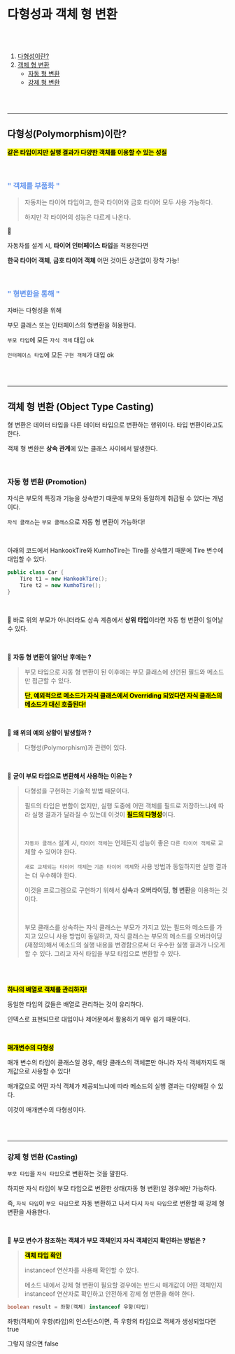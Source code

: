 # 다형성과 객체 형 변환 
<br>
<br>

1. [다형성이란?](##다형성(polymorphism)이란?)
2. [객체 형 변환](##객체-형-변환-(object-Type-Casting))
   - [자동 형 변환](###자동-형-변환-(promotion))
   - [강제 형 변환](###강제-형-변환-(casting)) 

<br>
<br>

---

## 다형성(Polymorphism)이란?

<mark>**같은 타입이지만 실행 결과가 다양한 객체를 이용할 수 있는 성질**</mark>

<br>

### <span style="color:Cornflowerblue">" 객체를  부품화 "</span>

> 자동차는 타이어 타입이고, 한국 타이어와 금호 타이어 모두 사용 가능하다. 
>
> 하지만 각 타이어의 성능은 다르게 나온다.

:red_car: 

자동차를 설계 시, **타이어 인터페이스 타입**을 적용한다면

**한국 타이어 객체**, **금호 타이어 객체** 어떤 것이든 상관없이 장착 가능!

<br>

### <span style="color:Cornflowerblue">" 형변환을 통해 "</span>

자바는 다형성을 위해 

부모 클래스 또는 인터페이스의 형변환을 허용한다.

`부모 타입`에 모든 `자식 객체` 대입  ok

`인터페이스 타입`에 모든 `구현 객체`가 대입 ok

<br>

<br>

---

## 객체 형 변환 (Object Type Casting)

형 변환은 데이터 타입을 다른 데이터 타입으로 변환하는 행위이다. 타입 변환이라고도 한다. 

객체 형 변환은 **상속 관계**에 있는 클래스 사이에서 발생한다.

<br>

### 자동 형 변환 (Promotion)

자식은 부모의 특징과 기능을 상속받기 때문에 부모와 동일하게 취급될 수 있다는 개념이다.

`자식 클래스`는 `부모 클래스`으로 자동 형 변환이 가능하다!

<br>

아래의 코드에서 HankookTire와 KumhoTire는 Tire를 상속했기 때문에 Tire 변수에 대입할 수 있다.

```java
public class Car {
    Tire t1 = new HankookTire();
    Tire t2 = new KumhoTire();
}
```

<br>

:mushroom:  바로 위의 부모가 아니더라도 상속 계층에서 **상위 타입**이라면 자동 형 변환이 일어날 수 있다.

<br>

:mushroom: **자동 형 변환이 일어난 후에는 ?**

> 부모 타입으로 자동 형 변환이 된 이후에는 부모 클래스에 선언된 필드와 메소드만 접근할 수 있다.
>
> <mark>**단, 예외적으로 메소드가 자식 클래스에서 Overriding 되었다면 자식 클래스의 메소드가 대신 호출된다!**</mark>

<br>

:mushroom: **왜 위의 예외 상황이 발생할까 ?**

> 다형성(Polymorphism)과 관련이 있다. 

<br>

:mushroom: **굳이 부모 타입으로 변환해서 사용하는 이유는 ?**

> 다형성을 구현하는 기술적 방법 때문이다. 
>
> 필드의 타입은 변함이 없지만, 실행 도중에 어떤 객체를 필드로 저장하느냐에 따라 실행 결과가 달라질 수 있는데 이것이 <mark>**필드의 다형성**</mark>이다.
>
> <br>
>
> `자동차 클래스` 설계 시, `타이어 객체`는 언제든지 성능이 좋은 `다른 타이어 객체`로 교체할 수 있어야 한다.
>
> `새로 교체되는 타이어 객체`는 `기존 타이어 객체`와 사용 방법과 동일하지만 실행 결과는 더 우수해야 한다.
>
> 이것을 프로그램으로 구현하기 위해서 **상속**과 **오버라이딩**, **형 변환**을 이용하는 것이다. 
>
> <br>
>
> 부모 클래스를 상속하는 자식 클래스는 부모가 가지고 있는 필드와 메소드를 가지고 있으니 사용 방법이 동일하고, 자식 클래스는 부모의 메소드를 오버라이딩(재정의)해서 메소드의 실행 내용을 변경함으로써 더 우수한 실행 결과가 나오게 할 수 있다. 그리고 자식 타입을 부모 타입으로 변환할 수 있다.

<br>

<br>

<mark>**하나의 배열로 객체를 관리하자!**</mark>

동일한 타입의 값들은 배열로 관리하는 것이 유리하다. 

인덱스로 표현되므로 대입이나 제어문에서 활용하기 매우 쉽기 때문이다.

<br>

<mark>**매개변수의 다형성**</mark>

매개 변수의 타입이 클래스일 경우, 해당 클래스의 객체뿐만 아니라 자식 객체까지도 매개값으로 사용할 수 있다!

매개값으로 어떤 자식 객체가 제공되느냐에 따라 메소드의 실행 결과는 다양해질 수 있다. 

이것이 매개변수의 다형성이다.

<br>

<br>

---

### 강제 형 변환 (Casting)

`부모 타입`을 `자식 타입`으로 변환하는 것을 말한다.

하지만 자식 타입이 부모 타입으로 변환한 상태(자동 형 변환)일 경우에만 가능하다.

즉, `자식 타입`이 `부모 타입`으로 자동 변환하고 나서 다시 `자식 타입`으로 변환할 때 강제 형 변환을 사용한다.

<br>

:mushroom: **부모 변수가 참조하는 객체가 부모 객체인지 자식 객체인지 확인하는 방법은 ?**

> <mark>**객체 타입 확인**</mark> 
>
> instanceof 연산자를 사용해 확인할 수 있다.
>
> 메소드 내에서 강제 형 변환이 필요할 경우에는 반드시 매개값이 어떤 객체인지 instanceof 연산자로 확인하고 안전하게 강제 형 변환을 해야 한다.

```java
boolean result = 좌항(객체) instanceof 우항(타입)
```

좌항(객체)이 우항(타입)의 인스턴스이면, 즉 우항의 타입으로 객체가 생성되었다면 true

그렇지 않으면 false